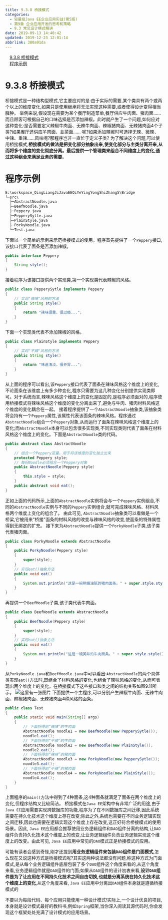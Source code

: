 ```yaml
---
title: 9.3.8 桥接模式
categories: 
  - 轻量级Java EE企业应用实战(第5版)
  - 第9章 企业应用开发的思考和策略
  - 9.3 常见设计模式精讲
date: 2019-09-13 14:40:42
updated: 2019-12-23 12:01:14
abbrlink: 380a91da
---
```

<div id='my_toc'><a href="/JavaReadingNotes/380a91da/#9-3-8-桥接模式" class="header_1">9.3.8 桥接模式</a>&nbsp;<br><a href="/JavaReadingNotes/380a91da/#程序示例" class="header_1">程序示例</a>&nbsp;<br></div>
<style>.header_1{margin-left: 1em;}.header_2{margin-left: 2em;}.header_3{margin-left: 3em;}.header_4{margin-left: 4em;}.header_5{margin-left: 5em;}.header_6{margin-left: 6em;}</style>
<!--more-->
<script>if (navigator.platform.search('arm')==-1){document.getElementById('my_toc').style.display = 'none';}var e,p = document.getElementsByTagName('p');while (p.length>0) {e = p[0];e.parentElement.removeChild(e);}</script>

<!--end-->
<!--SSTStart-->
# 9.3.8 桥接模式 #
桥接模式是一种结构型模式,它主要应对的是:由于实际的需要,某个类具有两个或两个以上的维度变化,如果只是使用继承将无法实现这种需要,或者使得设计变得相当臃肿。
举例来说,假设现在需要为某个餐厅制造菜单,餐厅供应牛肉面、猪肉面……而且顾客可根据自己的口味选择是否添加辣椒。此时就产生了一个问题,如何应对这种变化:是否需要定义辣椒牛肉面、无辣牛肉面、辣椒猪肉面、无辣猪肉面4个子类?如果餐厅还供应羊肉面、韭菜面……·呢?如果添加辣椒时可选择无辣、微辣、中辣、重辣……风味呢?那程序岂非一直忙于定义子类?
为了解决这个问题,可以使用桥接模式,**桥接模式的做法是把变化部分抽象出来,使变化部分与主类分离开来,从而将多个维度的变化彻底分离。最后提供一个管理类来组合不同维度上的变化,通过这种组合来满足业务的需要**。
# 程序示例 #
```cmd
E:\workspace_QingLiangJiJavaEEQiYeYingYongShiZhang5\Bridge
└─src\
  ├─AbstractNoodle.java
  ├─BeefNoodle.java
  ├─Peppery.java
  ├─PepperySytle.java
  ├─PlainStyle.java
  ├─PorkyNoodle.java
  └─Test.java
```
下面以一个简单的示例来示范桥接模式的使用。程序首先提供了一个`Peppery`接口,该接口代表了面条是否添加辣椒。
```java
public interface Peppery
{
    String style();
}
```
接着程序为该接口提供两个实现类,第一个实现类代表辣椒的风格。
```java
public class PepperySytle implements Peppery
{
    // 实现"辣味"风格的方法
    public String style()
    {
        return "辣味很重，很过瘾...";
    }
}
```
下面一个实现类代表不添加辣椒的风格。
```java
public class PlainStyle implements Peppery
{
    // 实现"不辣"风格的方法
    public String style()
    {
        return "味道清淡，很养胃...";
    }
}
```
从上面的程序可以看出,该`Peppery`接口代表了面条在辣味风格这个维度上的变化,不论面条在该维度上有多少种变化,程序只需要为这几种变化分别提供实现类即可。对于系统而言,辣味风格这个维度上的变化是固定的,是程序必须面对的,程序使用桥接模式将辣味风格这个维度的变化分离出来了,避免与牛肉、猪肉材料风格这个维度的变化耦合在一起。
接着程序提供了一个`AbstractNoodle`抽象类,该抽象类将会持有一个`Peppery`属性,该属性代表该面条的辣味风格。程序通过`AbstractNoodle`组合一个`Peppery`对象,从而运行了面条在辣味风格这个维度上的变化;而`AbstractNoodle`本身可以包含很多实现类,不同实现类则代表了面条在材料风格这个维度上的变化。下面是`AbstractNoodle`类的代码。
```java
public abstract class AbstractNoodle
{
    // 组合一个Peppery变量，用于将该维度的变化独立出来
    protected Peppery style;
    // 每份Noodle必须组合一个Peppery对象
    public AbstractNoodle(Peppery style)
    {
        this.style = style;
    }
    public abstract void eat();
}
```
正如上面的代码所示,上面的`AbstractNoodle`实例将会与一个`Peppery`实例组合,不同的`AbstractNoodle`实例与不同的`Peppery`实例组合,就可完成辣味风格、材料风格两个维度上变化的组合了。
由此可见, `AbstractNoodle`抽象类可以看做是一个桥梁,它被用来"桥接"面条的材料风格的改变与辣味风格的改变,使面条的特殊属性得到无绑定的扩充。
接下来为`AbstractNoodle`提供一个`PorkyNoodle`子类,该子类代表猪肉面。
```java
public class PorkyNoodle extends AbstractNoodle
{
    public PorkyNoodle(Peppery style)
    {
        super(style);
    }
    // 实现eat()抽象方法
    public void eat()
    {
        System.out.println("这是一碗稍嫌油腻的猪肉面条。" + super.style.style());
    }
}
```
再提供一个`BeefMoodle`子类,该子类代表牛肉面。
```java
public class BeefNoodle extends AbstractNoodle
{
    public BeefNoodle(Peppery style)
    {
        super(style);
    }
    // 实现eat()抽象方法
    public void eat()
    {
        System.out.println("这是一碗美味的牛肉面条。" + super.style.style());
    }
}
```
从`PorkyNoodle.java`和`BeefMoodle.java`中可以看出:`AbstractNoodle`的两个具体类实现`eat()`方法时,既组合了材料风格的变化,也组合了辣味风格的变化,从而可表现出两个维度上的变化。在桥接模式下这些接口和类之间的结构关系如图9.11所示。
![这里有一张图片](https://image-1257720033.cos.ap-shanghai.myqcloud.com/blog/readbooknote/QingLiangJiJavaEEQiYeYingYongShiZhan5/ch9/5.png)
下面提供一个主程序,可以分别产生辣椒牛肉面、无辣牛肉面、辣椒猪肉面、无辣猪肉面4种风格的面条。
```java
public class Test
{
    public static void main(String[] args)
    {
        // 下面将得到“辣味”的牛肉面
        AbstractNoodle noodle1 = new BeefNoodle(new PepperySytle());
        noodle1.eat();
        // 下面将得到“不辣”的牛肉面
        AbstractNoodle noodle2 = new BeefNoodle(new PlainStyle());
        noodle2.eat();
        // 下面将得到“辣味”的猪肉面
        AbstractNoodle noodle3 = new PorkyNoodle(new PepperySytle());
        noodle3.eat();
        // 下面将得到“不辣”的猪肉面
        AbstractNoodle noodle4 = new PorkyNoodle(new PlainStyle());
        noodle4.eat();
    }
}
```
上面程序的`main()`方法中得到了4种面条,这4种面条就满足了面条在两个维度上的变化,但程序结构又比较简洁。
桥接模式在`Java EE`架构中有非常广泛的用途,由于`Java EE`应用需要实现跨数据库的功能,程序为了在不同数据库之间迁移,因此系统需要在持久化技术这个维度上存在改变;除此之外,系统也需要在不同业务逻辑实现之间迁移,因此也需要在逻辑实现这个维度上存在改变,这正好符合桥接模式的使用场景。因此, `Java EE`应用都会推荐使用业务逻辑组件和`DAO`组件分离的结构,让`DAO`组件负责持久化技术这个维度上的改变,让业务逻辑组件负责业务逻辑实现这个维度上的改变。由此可见, `Java EE`应用中常见的`DAO`模式正是桥接模式的应用。

可能有读者会感到奇怪,刚才还提到**用业务逻辑组件来包装`DAO`组件是门面模式**,怎么现在又说这种方式是桥接模式呢?其实这两种说法都没有问题,称这种方式为门面模式,是从每个业务逻辑组件底层包装了多个`DAO`组件这个角度来看的,从这个角度来看,业务逻辑组件就是`DAO`组件的门面;如果从`DAO`组件的设计初衷来看,**设计`DAO`组件是为了让应用在不同持久化技术之间自由切换,也就是分离系统在持久化技术这个维度上的变化**,从这个角度来看, `Java EE`应用中分离出`DAO`组件本身就是遵循桥接模式的

不要以为每段代码、每个应用只能使用一种设计模式!实际上,一个设计优良的项目,本身就是设计模式最好的教科书,例如`Spring`框架,当你深入阅读其源代码时,你会发现这个框架处处充满了设计模式的应用场景。

<!--SSTStop-->

